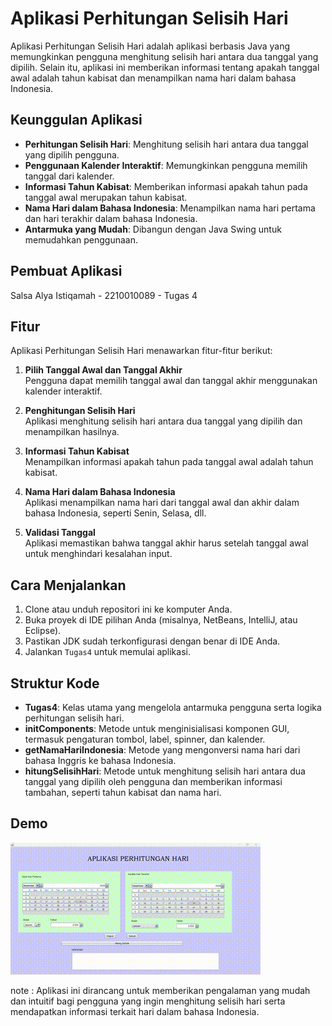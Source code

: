 # Aplikasi Perhitungan Selisih Hari

Aplikasi Perhitungan Selisih Hari adalah aplikasi berbasis Java yang memungkinkan pengguna menghitung selisih hari antara dua tanggal yang dipilih. Selain itu, aplikasi ini memberikan informasi tentang apakah tanggal awal adalah tahun kabisat dan menampilkan nama hari dalam bahasa Indonesia.

## Keunggulan Aplikasi

- **Perhitungan Selisih Hari**: Menghitung selisih hari antara dua tanggal yang dipilih pengguna.
- **Penggunaan Kalender Interaktif**: Memungkinkan pengguna memilih tanggal dari kalender.
- **Informasi Tahun Kabisat**: Memberikan informasi apakah tahun pada tanggal awal merupakan tahun kabisat.
- **Nama Hari dalam Bahasa Indonesia**: Menampilkan nama hari pertama dan hari terakhir dalam bahasa Indonesia.
- **Antarmuka yang Mudah**: Dibangun dengan Java Swing untuk memudahkan penggunaan.

## Pembuat Aplikasi

Salsa Alya Istiqamah - 2210010089 - Tugas 4

## Fitur

Aplikasi Perhitungan Selisih Hari menawarkan fitur-fitur berikut:

1. **Pilih Tanggal Awal dan Tanggal Akhir**  
   Pengguna dapat memilih tanggal awal dan tanggal akhir menggunakan kalender interaktif.

2. **Penghitungan Selisih Hari**  
   Aplikasi menghitung selisih hari antara dua tanggal yang dipilih dan menampilkan hasilnya.

3. **Informasi Tahun Kabisat**  
   Menampilkan informasi apakah tahun pada tanggal awal adalah tahun kabisat.

4. **Nama Hari dalam Bahasa Indonesia**  
   Aplikasi menampilkan nama hari dari tanggal awal dan akhir dalam bahasa Indonesia, seperti Senin, Selasa, dll.

5. **Validasi Tanggal**  
   Aplikasi memastikan bahwa tanggal akhir harus setelah tanggal awal untuk menghindari kesalahan input.

## Cara Menjalankan

1. Clone atau unduh repositori ini ke komputer Anda.
2. Buka proyek di IDE pilihan Anda (misalnya, NetBeans, IntelliJ, atau Eclipse).
3. Pastikan JDK sudah terkonfigurasi dengan benar di IDE Anda.
4. Jalankan `Tugas4` untuk memulai aplikasi.

## Struktur Kode

- **Tugas4**: Kelas utama yang mengelola antarmuka pengguna serta logika perhitungan selisih hari.
- **initComponents**: Metode untuk menginisialisasi komponen GUI, termasuk pengaturan tombol, label, spinner, dan kalender.
- **getNamaHariIndonesia**: Metode yang mengonversi nama hari dari bahasa Inggris ke bahasa Indonesia.
- **hitungSelisihHari**: Metode untuk menghitung selisih hari antara dua tanggal yang dipilih oleh pengguna dan memberikan informasi tambahan, seperti tahun kabisat dan nama hari.

## Demo
![Demo GIF](img/tugas4.gif)

note : Aplikasi ini dirancang untuk memberikan pengalaman yang mudah dan intuitif bagi pengguna yang ingin menghitung selisih hari serta mendapatkan informasi terkait hari dalam bahasa Indonesia.
